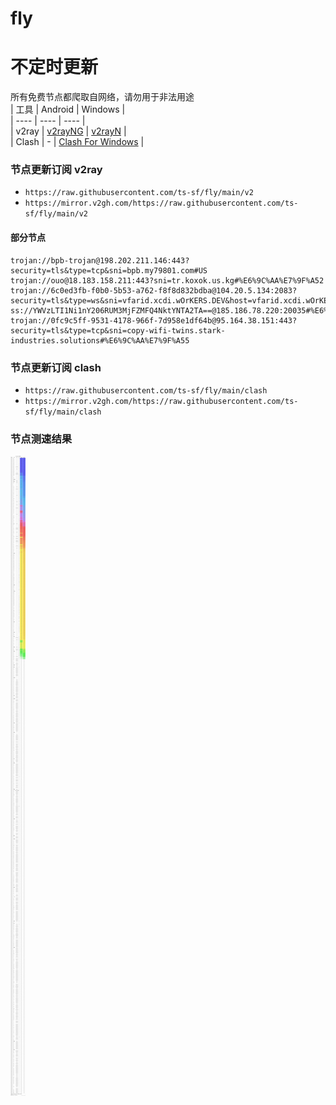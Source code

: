 # fly
# 不定时更新
所有免费节点都爬取自网络，请勿用于非法用途  
|  工具  | Android  | Windows  |  
|  ----  | ----   | ----  |  
| v2ray  | [v2rayNG](https://github.com/2dust/v2rayNG/releases) | [v2rayN](https://github.com/2dust/v2rayN/releases) |  
| Clash  | - | [Clash For Windows](https://github.com/2dust/clashN/releases) | 
  
### 节点更新订阅  v2ray
- `https://raw.githubusercontent.com/ts-sf/fly/main/v2`  
- `https://mirror.v2gh.com/https://raw.githubusercontent.com/ts-sf/fly/main/v2`  

#### 部分节点  
``` 
trojan://bpb-trojan@198.202.211.146:443?security=tls&type=tcp&sni=bpb.my79801.com#US
trojan://ouo@18.183.158.211:443?sni=tr.koxok.us.kg#%E6%9C%AA%E7%9F%A52
trojan://6c0ed3fb-f0b0-5b53-a762-f8f8d832bdba@104.20.5.134:2083?security=tls&type=ws&sni=vfarid.xcdi.wOrKERS.DEV&host=vfarid.xcdi.wOrKERS.DEV#%E6%9C%AA%E7%9F%A53
ss://YWVzLTI1Ni1nY206RUM3MjFZMFQ4NktYNTA2TA==@185.186.78.220:20035#%E6%9C%AA%E7%9F%A54
trojan://0fc9c5ff-9531-4178-966f-7d958e1df64b@95.164.38.151:443?security=tls&type=tcp&sni=copy-wifi-twins.stark-industries.solutions#%E6%9C%AA%E7%9F%A55
```
### 节点更新订阅  clash
- `https://raw.githubusercontent.com/ts-sf/fly/main/clash`  
- `https://mirror.v2gh.com/https://raw.githubusercontent.com/ts-sf/fly/main/clash`  

### 节点测速结果
![image](traffic.png)

